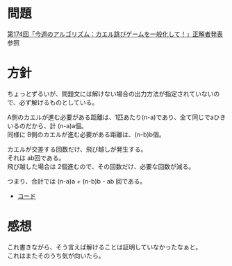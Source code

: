 # 問題
[第174回「今週のアルゴリズム：カエル跳びゲームを一般化して！」正解者発表](https://codeiq.jp/magazine/2018/01/56712/)参照

# 方針
ちょっとずるいが、問題文には解けない場合の出力方法が指定されていないので、必ず解けるものとしている。  

A側のカエルが進む必要がある距離は、1匹あたり(n-a)であり、全て同じでaひきいるのだから、計 (n-a)a個。  
同様に B側のカエルが進む必要がある距離は、(n-b)b個。  

カエルが交差する回数だけ、飛び越しが発生する。  
それは ab回である。  
飛び越した場合は 2個進むので、その回数だけ、必要な回数が減る。

つまり、合計では (n-a)a + (n-b)b - ab 回である。

+ [コード](solve.py)

# 感想
これ書きながら、そう言えば解けることは証明していなかったなぁと。  
これはまたそのうち気が向いたら。  



